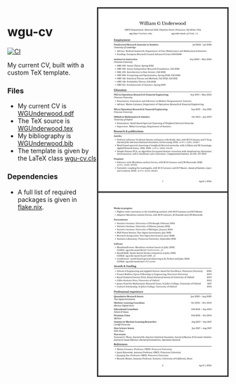 <a href="https://github.com/WGUNDERWOOD/wgu-cv/blob/main/WGUnderwood.pdf">
<img
src="https://github.com/WGUNDERWOOD/wgu-cv/raw/main/thumbnail.png"
alt="thumbnail"
align="right"
width=300 />
</a>

# wgu-cv

[![CI](https://github.com/WGUNDERWOOD/wgu-cv/actions/workflows/flake.yml/badge.svg)](https://github.com/WGUNDERWOOD/wgu-cv/actions/workflows/flake.yml)

My current CV, built with a custom TeX template.

### Files
- My current CV is [WGUnderwood.pdf]
- The TeX source is [WGUnderwood.tex]
- My bibliography is [WGUnderwood.bib]
- The template is given by the LaTeX class [wgu-cv.cls]

### Dependencies
- A full list of required packages is given in [flake.nix].

[WGUnderwood.pdf]: ./WGUnderwood.pdf
[WGUnderwood.tex]: ./WGUnderwood.tex
[flake.nix]: ./flake.nix
[WGUnderwood.bib]: ./WGUnderwood.bib
[wgu-cv.cls]: ./wgu-cv.cls
